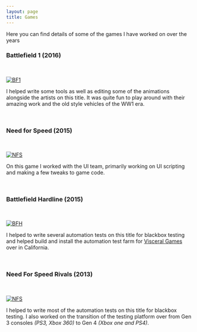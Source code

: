 ```yaml
---
layout: page
title: Games
---
```


Here you can find details of some of the games I have worked on over the years

### Battlefield 1 (2016)

<br>

[![BF1](https://upload.wikimedia.org/wikipedia/en/f/fc/Battlefield_1_cover_art.jpg)](https://en.wikipedia.org/wiki/Battlefield_1)

I helped write some tools as well as editing some of the animations alongside the artists on this title. It
was quite fun to play around with their amazing work and the old style vehicles of the WW1 era.

<br>

### Need for Speed (2015)

<br>

[![NFS](https://upload.wikimedia.org/wikipedia/en/a/a9/Need_for_Speed_2015.jpg)](https://en.wikipedia.org/wiki/Need_for_Speed_(2015_video_game))

On this game I worked with the UI team, primarily working on UI scripting and making a few tweaks to game code. 

<br>

### Battlefield Hardline (2015)

<br>

[![BFH](https://upload.wikimedia.org/wikipedia/en/a/aa/Battlefield_Hardline.jpg)](https://en.wikipedia.org/wiki/Battlefield_Hardline)

I helped to write several automation tests on this title for blackbox testing and helped build and install the automation test farm for [Visceral Games](https://en.wikipedia.org/wiki/Visceral_Games) over in California.

<br>

### Need For Speed Rivals (2013)

<br>

[![NFS](https://upload.wikimedia.org/wikipedia/en/e/e5/Need_for_Speed_Rivals_cover.jpg)](https://en.wikipedia.org/wiki/Need_for_Speed_Rivals)

I helped to write most of the automation tests on this title for blackbox testing. I also worked on the transition of the testing platform over from Gen 3 consoles *(PS3, Xbox 360)* to Gen 4 *(Xbox one and PS4)*.